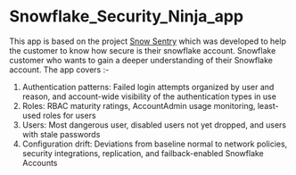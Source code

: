 # Snowflake_Security_Ninja_app

This app is based on the project [Snow Sentry](https://quickstarts.snowflake.com/guide/security_dashboards_for_snowflake/index.html#0) which was developed to help the customer to know how secure is their snowflake account.
Snowflake customer who wants to gain a deeper understanding of their Snowflake account. 
The app covers :- 
 
 1. Authentication patterns: Failed login attempts organized by user and reason, and account-wide visibility of the authentication types in use
 2. Roles: RBAC maturity ratings, AccountAdmin usage monitoring, least-used roles for users
 3. Users: Most dangerous user, disabled users not yet dropped, and users with stale passwords
 4. Configuration drift: Deviations from baseline normal to network policies, security integrations, replication, and failback-enabled Snowflake Accounts
